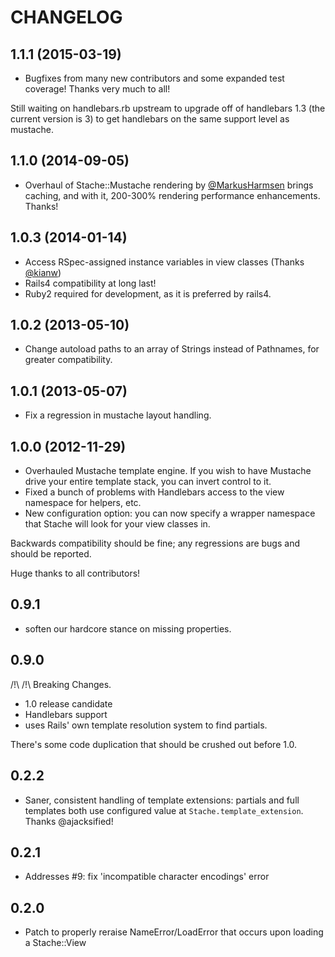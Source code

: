 # CHANGELOG

## 1.1.1 (2015-03-19)

* Bugfixes from many new contributors and some expanded test coverage! Thanks very much to all!

Still waiting on handlebars.rb upstream to upgrade off of handlebars 1.3 (the current version is 3) to get handlebars on the same support level as mustache.

## 1.1.0 (2014-09-05)

* Overhaul of Stache::Mustache rendering by [@MarkusHarmsen](https://github.com/MarkusHarmsen) brings caching, and with it, 200-300% rendering performance enhancements. Thanks!

## 1.0.3 (2014-01-14)

* Access RSpec-assigned instance variables in view classes (Thanks [@kianw](https://github.com/kianw))
* Rails4 compatibility at long last!
* Ruby2 required for development, as it is preferred by rails4.

## 1.0.2 (2013-05-10)

* Change autoload paths to an array of Strings instead of Pathnames, for greater compatibility.

## 1.0.1 (2013-05-07)

* Fix a regression in mustache layout handling.

## 1.0.0 (2012-11-29)

* Overhauled Mustache template engine. If you wish to have Mustache drive your entire template stack, you can invert control to it.
* Fixed a bunch of problems with Handlebars access to the view namespace for helpers, etc.
* New configuration option: you can now specify a wrapper namespace that Stache will look for your view classes in.

Backwards compatibility should be fine; any regressions are bugs and should be reported.

Huge thanks to all contributors!

## 0.9.1

* soften our hardcore stance on missing properties.

## 0.9.0

/!\ /!\ Breaking Changes.

* 1.0 release candidate
* Handlebars support
* uses Rails' own template resolution system to find partials.

There's some code duplication that should be crushed out before 1.0.

## 0.2.2

* Saner, consistent handling of template extensions: partials and full templates both use configured value at `Stache.template_extension`. Thanks @ajacksified!

## 0.2.1

* Addresses #9: fix 'incompatible character encodings' error

## 0.2.0

* Patch to properly reraise NameError/LoadError that occurs upon loading a Stache::View